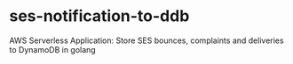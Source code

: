 # ses-notification-to-ddb
AWS Serverless Application: Store SES bounces, complaints and deliveries to DynamoDB in golang
